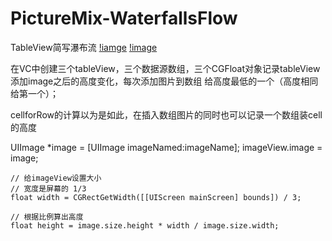 # PictureMix-WaterfallsFlow
TableView简写瀑布流
[!iamge](http://images2017.cnblogs.com/blog/922169/201707/922169-20170726155637437-2138696224.png)
[!image](http://images2017.cnblogs.com/blog/922169/201707/922169-20170726155643250-685618472.png)

在VC中创建三个tableView，三个数据源数组，三个CGFloat对象记录tableView添加image之后的高度变化，每次添加图片到数组 给高度最低的一个（高度相同给第一个）；

cellforRow的计算以为是如此，在插入数组图片的同时也可以记录一个数组装cell的高度

UIImage *image = [UIImage imageNamed:imageName];
    imageView.image = image;
    
    // 给imageView设置大小
    // 宽度是屏幕的 1/3
    float width = CGRectGetWidth([[UIScreen mainScreen] bounds]) / 3;

    // 根据比例算出高度
    float height = image.size.height * width / image.size.width;
    
    
    
    
